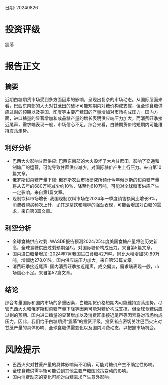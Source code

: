 
日期: 20240826

# 投资评级

震荡

# 报告正文

## 摘要

近期白糖期货市场受到多方面因素的影响，呈现出复杂的市场动态。从国际层面来看，巴西东南部的大火对甘蔗田的破坏可能短期内对糖价构成支撑，但全球食糖供应过剩的预期以及美国、印度等主要产糖国的产量增加对市场构成压力。国内方面，进口糖量的显著增加和成品糖产量的增长表明供应端压力加大，而消费旺季接近尾声，需求端表现一般，市场信心不足。综合来看，白糖期货价格短期内可能维持震荡走势。

## 利好分析

* 巴西大火影响甘蔗供应: 巴西东南部的大火毁坏了大片甘蔗田，影响了交通和制糖厂的运营，可能导致甘蔗供应减少，对国际糖价产生上行压力。来自第10篇文章。
* 俄罗斯甜菜糖产量下降: 俄罗斯农业市场研究所预计今年俄罗斯的甜菜糖产量将从去年的680万吨减少约10%，降至约610万吨，可能对全球糖市供应产生一定影响。来自第1篇文章。
* 现制饮料市场增长: 我国现制饮料市场在2024年一季度销售额同比增长9%，消费者购买频次上升，尤其是茶饮和咖啡的强劲表现，可能会增加对白糖的需求。来自第3篇文章。

## 利空分析

* 全球食糖供应过剩: WASDE报告预测2024/25年度美国食糖产量将创历史新高，全球食糖供应过剩预期强烈，对国际糖价构成压力。来自第5篇文章。
* 国内进口糖量增加: 2024年7月我国进口食糖42万吨，同比大幅增加30.89万吨，增幅达278.01%，国内供应端压力加大。来自第53篇文章。
* 消费旺季接近尾声: 国内消费旺季接近尾声，成交偏淡，需求端表现一般，市场信心不足。来自第52篇文章。

## 结论

综合考量国际和国内市场的多重因素，白糖期货价格短期内可能维持震荡走势。尽管巴西大火和俄罗斯甜菜糖产量下降等因素可能对糖价构成支撑，但全球食糖供应过剩的预期、国内进口糖量的显著增加以及消费旺季接近尾声等因素将对市场构成压力。因此，我们给予白糖期货“震荡”的投资评级。投资者应密切关注巴西火灾对甘蔗产量的具体影响、全球食糖供需变化以及国内消费动态，以把握市场机会。

# 风险提示

* 巴西火灾对甘蔗产量的具体影响尚不明确，可能对糖价产生不确定性影响。
* 全球食糖供需平衡可能受到其他主要产糖国政策变动的影响。
* 国内消费动态的变化可能对白糖需求产生意外影响。
